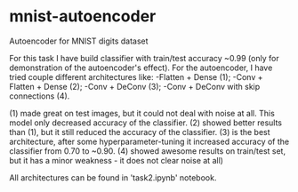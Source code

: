 # mnist-autoencoder
Autoencoder for MNIST digits dataset

For this task I have build classifier with train/test accuracy ~0.99 (only for demonstration of the autoencoder's effect).
For the autoencoder, I have tried couple different architectures like:
-Flatten + Dense (1);
-Conv + Flatten + Dense (2);
-Conv + DeConv (3);
-Conv + DeConv with skip connections (4).

(1) made great on test images, but it could not deal with noise at all. This model only decreased accuracy of the classifier.
(2) showed better results than (1), but it still reduced the accuracy of the classifier.
(3) is the best architecture, after some hyperparameter-tuning it increased accuracy of the classifier from 0.70 to ~0.90.
(4) showed awesome results on train/test set, but it has a minor weakness - it does not clear noise at all)

All architectures can be found in 'task2.ipynb' notebook.

